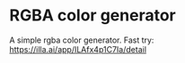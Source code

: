 # RGBA color generator
A simple rgba color generator.
Fast try: https://illa.ai/app/ILAfx4p1C7Ia/detail
